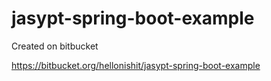 # jasypt-spring-boot-example
Created on bitbucket

https://bitbucket.org/hellonishit/jasypt-spring-boot-example
